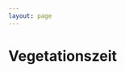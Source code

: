```yaml
---
layout: page
---
```

<script setup>
    // Hier soll das Thema Phänologie und die Entwicklung der Vegetationszeit erörtert werden.
    import { ref, onMounted } from 'vue'
    import BarPerYear from '../../components/BarPerYear.vue'

    let code_plot = ref('1201');
    const plots = {
        1201: {name: 'Natteheide'},
        1202: {name: 'Beerenbusch'},
        1203: {name: 'Kienhorst'},
        1204: {name: 'Weitzgrund'},
        1205: {name: 'Neusorgefeld'},
        1206: {name: 'Schwenow'},
        1207: {name: 'Beerenbusch Buchen'},
        1208: {name: 'Fünfeichen'},
        1209: {name: 'Kienhorst Eichen'}
    };

    const _setCodePlot = (code) => {
        code_plot.value = code;
        // code_variable_with_location
    };
</script>

<div class="mx-4 my-4 vp-doc mb-9">
    <h1>Vegetationszeit</h1>
    <v-card class="my-4" style="overflow:visible;">
        <v-card-text>
            <BarPerYear :code_plot="code_plot"/>
        </v-card-text>
    </v-card>
</div>
